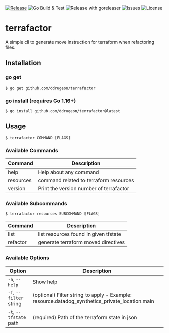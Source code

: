 [![Release](https://img.shields.io/github/release/ddrugeon/terrafactor.svg)](https://github.com/ddrugeon/terrafactor/releases/latest)
![Go Build & Test](https://github.com/ddrugeon/terrafactor/workflows/Go%20Build%20&%20Test/badge.svg)
![Release with goreleaser](https://github.com/ddrugeon/terrafactor/workflows/Release%20with%20goreleaser/badge.svg)
![Issues](https://img.shields.io/github/issues/ddrugeon/terrafactor)
![License](https://img.shields.io/github/license/ddrugeon/terrafactor)

# terrafactor

A simple cli to generate move instruction for terraform when refactoring files.

## Installation

### go get

```console
$ go get github.com/ddrugeon/terrafactor
```

### go install (requires Go 1.16+)

```console
$ go install github.com/ddrugeon/terrafactor@latest
```

## Usage

```console
$ terrafactor COMMAND [FLAGS]
```
### Available Commands

| Command  | Description                             |
|----------|-----------------------------------------|
| help     | Help about any command                  |
| resources| command related to terraform resources  |
| version  | Print the version number of terrafactor |

### Available Subcommands
```console
$ terrafactor resources SUBCOMMAND [FLAGS]
```

| Command  | Description                           |
|----------|---------------------------------------|
| list     | list resources found in given tfstate |
| refactor | generate terraform moved directives   |


### Available Options

| Option                  | Description                                                                                    |
|-------------------------|------------------------------------------------------------------------------------------------|
| `-h`, `--help`          | Show help                                                                                      |
| `-f`, `--filter` string | (optional) Filter string to apply - Example: resource.datadog_synthetics_private_location.main |
| `-t`, `--tfstate` path  | (required) Path of the terraform state in json                                                 |


